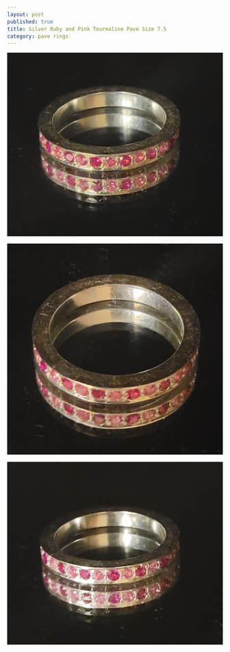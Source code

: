 ```yaml
---
layout: post
published: true
title: Silver Ruby and Pink Tourmaline Pavé Size 7.5
category: pave rings
---
```

![pave_silver_ruby_tourmaline_7.5-0.jpg](/images/jewelry/rings/pave_silver_ruby_tourmaline_7.5-0.jpg)
<!--more-->
![pave_silver_ruby_tourmaline_7.5-0.jpg](/images/jewelry/rings/pave_silver_ruby_tourmaline_7.5-1.jpg)

![pave_silver_ruby_tourmaline_7.5-0.jpg](/images/jewelry/rings/pave_silver_ruby_tourmaline_7.5-2.jpg)
